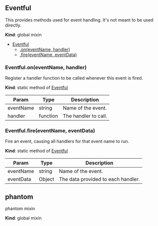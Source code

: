 ## Eventful
This provides methods used for event handling. It's not meant to
be used directly.

**Kind**: global mixin  

* [Eventful](#markdown-header-eventful)
    * [.on(eventName, handler)](#markdown-header-eventfuloneventname-handler)
    * [.fire(eventName, eventData)](#markdown-header-eventfulfireeventname-eventdata)

### Eventful.on(eventName, handler)
Register a handler function to be called whenever this event is fired.

**Kind**: static method of [Eventful](#markdown-header-eventful)  

| Param | Type | Description |
| --- | --- | --- |
| eventName | string | Name of the event. |
| handler | function | The handler to call. |

### Eventful.fire(eventName, eventData)
Fire an event, causing all handlers for that event name to run.

**Kind**: static method of [Eventful](#markdown-header-eventful)  

| Param | Type | Description |
| --- | --- | --- |
| eventName | string | Name of the event. |
| eventData | Object | The data provided to each handler. |

## phantom
phantom mixin

**Kind**: global mixin  
